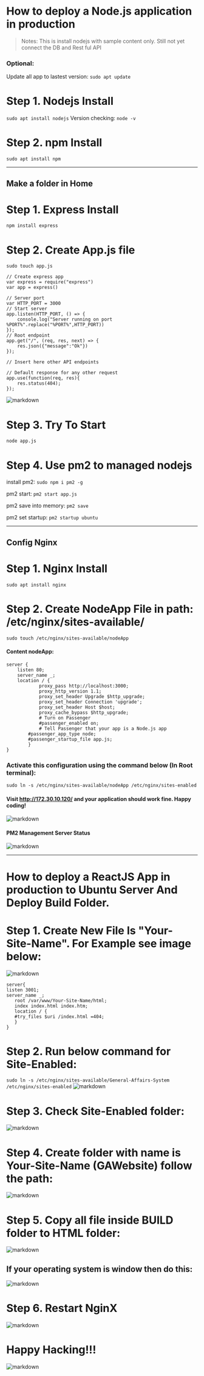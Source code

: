 # How to deploy a Node.js application in production
> Notes: This is install nodejs with sample content only. Still not yet connect the DB and Rest ful API
### Optional:
Update all app to lastest version: `sudo apt update`
# Step 1. Nodejs Install
`sudo apt install nodejs`
Version checking: `node -v`

# Step 2. npm Install

`sudo apt install npm`

--------------------
## Make a folder in Home
# Step 1. Express Install
`npm install express`
# Step 2. Create App.js file

`sudo touch app.js`

```
// Create express app
var express = require("express")
var app = express()

// Server port
var HTTP_PORT = 3000 
// Start server
app.listen(HTTP_PORT, () => {
    console.log("Server running on port %PORT%".replace("%PORT%",HTTP_PORT))
});
// Root endpoint
app.get("/", (req, res, next) => {
    res.json({"message":"Ok"})
});

// Insert here other API endpoints

// Default response for any other request
app.use(function(req, res){
    res.status(404);
});
```
![markdown](https://raw.githubusercontent.com/phuocvj/Documents/main/Images/DeployUbuntu/API%20Folder.JPG)

# Step 3. Try To Start

`node app.js`

# Step 4. Use pm2 to managed nodejs

install pm2: `sudo npm i pm2 -g`

pm2 start: `pm2 start app.js`

pm2 save into memory: `pm2 save`

pm2 set startup: `pm2 startup ubuntu`

--------------------
## Config Nginx
# Step 1. Nginx Install
`sudo apt install nginx`
# Step 2. Create NodeApp File in path: /etc/nginx/sites-available/
`sudo touch /etc/nginx/sites-available/nodeApp`
#### Content nodeApp:
```
server {
    listen 80;
    server_name _;
    location / {
            proxy_pass http://localhost:3000;
            proxy_http_version 1.1;
            proxy_set_header Upgrade $http_upgrade;
            proxy_set_header Connection 'upgrade';
            proxy_set_header Host $host;
            proxy_cache_bypass $http_upgrade;
            # Turn on Passenger
            #passenger_enabled on;
            # Tell Passenger that your app is a Node.js app
	    #passenger_app_type node;
	    #passenger_startup_file app.js;
        }
}
```
### Activate this configuration using the command below (In Root terminal):
`sudo ln -s /etc/nginx/sites-available/nodeApp /etc/nginx/sites-enabled`

#### Visit http://172.30.10.120/ and your application should work fine. Happy coding!
![markdown](https://raw.githubusercontent.com/phuocvj/Documents/main/Images/DeployUbuntu/Serverlive.JPG)

#### PM2 Management Server Status

![markdown](https://raw.githubusercontent.com/phuocvj/Documents/main/Images/DeployUbuntu/PM2_server_managed.JPG)

--------------------
# How to deploy a ReactJS App in production to Ubuntu Server And Deploy Build Folder.
# Step 1. Create New File Is "Your-Site-Name". For Example see image below:

![markdown](https://raw.githubusercontent.com/phuocvj/Documents/main/Images/DeployUbuntu/nginx/1.JPG)
```
server{
listen 3001;
server_name _;
   root /var/www/Your-Site-Name/html;
   index index.html index.htm;
   location / {
   #try_files $uri /index.html =404;
   }
}
```
# Step 2. Run below command for Site-Enabled:

`sudo ln -s /etc/nginx/sites-available/General-Affairs-System /etc/nginx/sites-enabled`
![markdown](https://raw.githubusercontent.com/phuocvj/Documents/main/Images/DeployUbuntu/nginx/2.JPG)

# Step 3. Check Site-Enabled folder:

![markdown](https://raw.githubusercontent.com/phuocvj/Documents/main/Images/DeployUbuntu/nginx/3.JPG)

# Step 4. Create folder with name is Your-Site-Name (GAWebsite) follow the path:

![markdown](https://raw.githubusercontent.com/phuocvj/Documents/main/Images/DeployUbuntu/nginx/4.JPG)

# Step 5. Copy all file inside BUILD folder to HTML folder: 

![markdown](https://raw.githubusercontent.com/phuocvj/Documents/main/Images/DeployUbuntu/nginx/5.JPG)

## If your operating system is window then do this: 

![markdown](https://raw.githubusercontent.com/phuocvj/Documents/main/Images/DeployUbuntu/nginx/6.JPG)

# Step 6. Restart NginX

![markdown](https://raw.githubusercontent.com/phuocvj/Documents/main/Images/DeployUbuntu/nginx/7.JPG)

# Happy Hacking!!!

![markdown](https://raw.githubusercontent.com/phuocvj/Documents/main/Images/DeployUbuntu/nginx/8.JPG)
